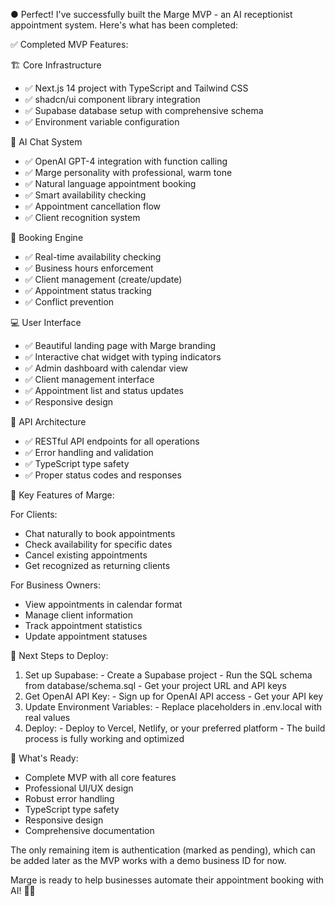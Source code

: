● Perfect! I've successfully built the Marge MVP - an AI receptionist appointment system. Here's what has been completed:

  ✅ Completed MVP Features:

  🏗️ Core Infrastructure

  - ✅ Next.js 14 project with TypeScript and Tailwind CSS
  - ✅ shadcn/ui component library integration
  - ✅ Supabase database setup with comprehensive schema
  - ✅ Environment variable configuration

  🤖 AI Chat System

  - ✅ OpenAI GPT-4 integration with function calling
  - ✅ Marge personality with professional, warm tone
  - ✅ Natural language appointment booking
  - ✅ Smart availability checking
  - ✅ Appointment cancellation flow
  - ✅ Client recognition system

  📅 Booking Engine

  - ✅ Real-time availability checking
  - ✅ Business hours enforcement
  - ✅ Client management (create/update)
  - ✅ Appointment status tracking
  - ✅ Conflict prevention

  💻 User Interface

  - ✅ Beautiful landing page with Marge branding
  - ✅ Interactive chat widget with typing indicators
  - ✅ Admin dashboard with calendar view
  - ✅ Client management interface
  - ✅ Appointment list and status updates
  - ✅ Responsive design

  🔧 API Architecture

  - ✅ RESTful API endpoints for all operations
  - ✅ Error handling and validation
  - ✅ TypeScript type safety
  - ✅ Proper status codes and responses

  🎯 Key Features of Marge:

  For Clients:
  - Chat naturally to book appointments
  - Check availability for specific dates
  - Cancel existing appointments
  - Get recognized as returning clients

  For Business Owners:
  - View appointments in calendar format
  - Manage client information
  - Track appointment statistics
  - Update appointment statuses

  🚀 Next Steps to Deploy:

  1. Set up Supabase:
    - Create a Supabase project
    - Run the SQL schema from database/schema.sql
    - Get your project URL and API keys
  2. Get OpenAI API Key:
    - Sign up for OpenAI API access
    - Get your API key
  3. Update Environment Variables:
    - Replace placeholders in .env.local with real values
  4. Deploy:
    - Deploy to Vercel, Netlify, or your preferred platform
    - The build process is fully working and optimized

  📝 What's Ready:

  - Complete MVP with all core features
  - Professional UI/UX design
  - Robust error handling
  - TypeScript type safety
  - Responsive design
  - Comprehensive documentation

  The only remaining item is authentication (marked as pending), which can be added later as the MVP works with a demo business ID for now.

  Marge is ready to help businesses automate their appointment booking with AI! 🤖✨